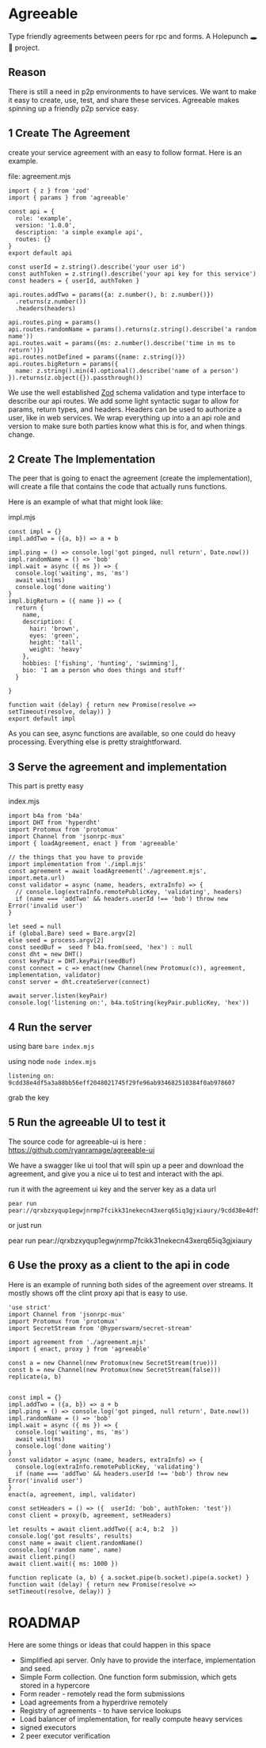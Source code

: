 Agreeable
==========

Type friendly agreements between peers for rpc and forms. A Holepunch 🕳🥊 project.

Reason
------

There is still a need in p2p environments to have services. We want to make it easy to create, use, test, and share
these services. Agreeable makes spinning up a friendly p2p service easy. 


1 Create The Agreement
-----------------------

create your service agreement with an easy to follow format. Here is an example. 

file: agreement.mjs

```
import { z } from 'zod'
import { params } from 'agreeable'

const api = { 
  role: 'example', 
  version: '1.0.0',
  description: 'a simple example api',
  routes: {}
}
export default api 

const userId = z.string().describe('your user id')
const authToken = z.string().describe('your api key for this service')
const headers = { userId, authToken }

api.routes.addTwo = params({a: z.number(), b: z.number()})
  .returns(z.number())
  .headers(headers)

api.routes.ping = params()
api.routes.randomName = params().returns(z.string().describe('a random name'))
api.routes.wait = params({ms: z.number().describe('time in ms to return')})
api.routes.notDefined = params({name: z.string()})
api.routes.bigReturn = params({
  name: z.string().min(4).optional().describe('name of a person')
}).returns(z.object({}).passthrough())

```
We use the well established [Zod](https://zod.dev/) schema validation and type interface to describe our api routes.
We add some light syntactic sugar to allow for params, return types, and headers. Headers can be used to authorize a user, like in web services.
We wrap everything up into a an api role and version to make sure both parties know what this is for, and when things change.

2 Create The Implementation
----------------------------

The peer that is going to enact the agreement (create the implementation), will create a file that contains the code that actually runs functions.

Here is an example of what that might look like:

impl.mjs
```
const impl = {}
impl.addTwo = ({a, b}) => a + b

impl.ping = () => console.log('got pinged, null return', Date.now())
impl.randomName = () => 'bob'
impl.wait = async ({ ms }) => {
  console.log('waiting', ms, 'ms')
  await wait(ms)
  console.log('done waiting')
}
impl.bigReturn = ({ name }) => {
  return {
    name,
    description: {
      hair: 'brown',
      eyes: 'green',
      height: 'tall',
      weight: 'heavy'
    },
    hobbies: ['fishing', 'hunting', 'swimming'],
    bio: 'I am a person who does things and stuff'
  }

}

function wait (delay) { return new Promise(resolve => setTimeout(resolve, delay)) }
export default impl

```

As you can see, async functions are available, so one could do heavy processing. Everything else is pretty straightforward. 

3 Serve the agreement and implementation
-----------------------------------------

This part is pretty easy 

index.mjs
```
import b4a from 'b4a'
import DHT from 'hyperdht'
import Protomux from 'protomux'
import Channel from 'jsonrpc-mux'
import { loadAgreement, enact } from 'agreeable'

// the things that you have to provide
import implementation from './impl.mjs'
const agreement = await loadAgreement('./agreement.mjs', import.meta.url)
const validator = async (name, headers, extraInfo) => {
  // console.log(extraInfo.remotePublicKey, 'validating', headers)
  if (name === 'addTwo' && headers.userId !== 'bob') throw new Error('invalid user')
}

let seed = null
if (global.Bare) seed = Bare.argv[2]
else seed = process.argv[2]
const seedBuf =  seed ? b4a.from(seed, 'hex') : null
const dht = new DHT()
const keyPair = DHT.keyPair(seedBuf)
const connect = c => enact(new Channel(new Protomux(c)), agreement, implementation, validator)
const server = dht.createServer(connect)

await server.listen(keyPair)
console.log('listening on:', b4a.toString(keyPair.publicKey, 'hex'))

```

4 Run the server
-----------------

using bare ```bare index.mjs```

using node ```node index.mjs```

```
listening on: 9cdd38e4df5a3a88bb56eff2048021745f29fe96ab934682510384f0ab978607
```

grab the key


5 Run the agreeable UI to test it
-----------------------------------

The source code for agreeable-ui is here : https://github.com/ryanramage/agreeable-ui 

We have a swagger like ui tool that will spin up a peer and download the agreement, and give you a nice ui to test and interact with the api.

run it with the agreement ui key and the server key as a data url

```
pear run pear://qrxbzxyqup1egwjnrmp7fcikk31nekecn43xerq65iq3gjxiaury/9cdd38e4df5a3a88bb56eff2048021745f29fe96ab934682510384f0ab978607
```

or just run 

pear run pear://qrxbzxyqup1egwjnrmp7fcikk31nekecn43xerq65iq3gjxiaury

6 Use the proxy as a client to the api in code 
-----------------------------------------------

Here is an example of running both sides of the agreement over streams. It mostly shows off the clint proxy api that is easy to use. 

```
'use strict'
import Channel from 'jsonrpc-mux'
import Protomux from 'protomux'
import SecretStream from '@hyperswarm/secret-stream'

import agreement from './agreement.mjs'
import { enact, proxy } from 'agreeable'

const a = new Channel(new Protomux(new SecretStream(true)))
const b = new Channel(new Protomux(new SecretStream(false)))
replicate(a, b)


const impl = {}
impl.addTwo = ({a, b}) => a + b
impl.ping = () => console.log('got pinged, null return', Date.now())
impl.randomName = () => 'bob'
impl.wait = async ({ ms }) => {
  console.log('waiting', ms, 'ms')
  await wait(ms)
  console.log('done waiting')
}
const validator = async (name, headers, extraInfo) => {
  console.log(extraInfo.remotePublicKey, 'validating')
  if (name === 'addTwo' && headers.userId !== 'bob') throw new Error('invalid user')
}
enact(a, agreement, impl, validator)

const setHeaders = () => ({  userId: 'bob', authToken: 'test'})
const client = proxy(b, agreement, setHeaders)

let results = await client.addTwo({ a:4, b:2  })
console.log('got results', results)
const name = await client.randomName()
console.log('random name', name)
await client.ping()
await client.wait({ ms: 1000 })

function replicate (a, b) { a.socket.pipe(b.socket).pipe(a.socket) }
function wait (delay) { return new Promise(resolve => setTimeout(resolve, delay)) }

```

ROADMAP
===========

Here are some things or ideas that could happen in this space

 - Simplified api server. Only have to provide the interface, implementation and seed. 
 - Simple Form collection. One function form submission, which gets stored in a hypercore
 - Form reader - remotely read the form submissions
 - Load agreements from a hyperdrive remotely
 - Registry of agreements - to have service lookups 
 - Load balancer of implementation, for really compute heavy services 
 - signed executors 
 - 2 peer executor verification


